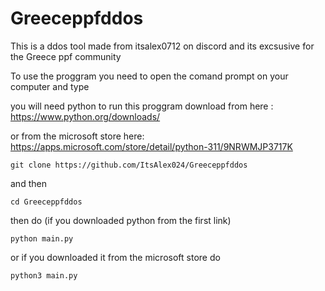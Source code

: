 # Greeceppfddos
This is a ddos tool made from itsalex0712 on discord and its excsusive for the Greece ppf community

To use the proggram you need to open the comand prompt on your computer and type 


you will need python to run this proggram download from here : https://www.python.org/downloads/ 

or from the microsoft store here: https://apps.microsoft.com/store/detail/python-311/9NRWMJP3717K


```shell script
git clone https://github.com/ItsAlex024/Greeceppfddos
```
and then
```shell script
cd Greeceppfddos
```
then do (if you downloaded python from the first link)

``` shell script
python main.py

```

or if you downloaded it from the microsoft store do 

```
python3 main.py

```
